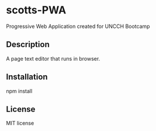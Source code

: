 # scotts-PWA
Progressive Web Application created for UNCCH Bootcamp


## Description

A page text editor that runs in browser.

## Installation

npm install

## License

MIT license